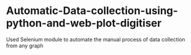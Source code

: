 # Automatic-Data-collection-using-python-and-web-plot-digitiser
Used Selenium module to automate the manual process of data collection from any graph
